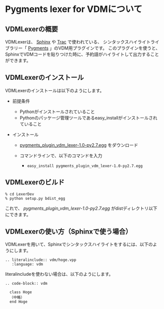 Pygments lexer for VDMについて
=================================

VDMLexerの概要
------------------
VDMLexerは、 [Sphinx](http://sphinx-users.jp/) や [Trac](http://trac.edgewall.org/) で使われている、
シンタックスハイライトライブラリー「 [Pygments](http://pygments.org/) 」のVDM用プラグインです。
このプラグインを使うと、SphinxでVDMコードを貼りつけた時に、予約語がハイライトして出力することができます。


VDMLexerのインストール
---------------------------
VDMLexerのインストールは以下のようにします。

* 前提条件
  * Pythonがインストールされていること
  * Pythonのパッケージ管理ツールであるeasy_installがインストールされていること

* インストール
  * [pygments_plugin_vdm_lexer-1.0-py2.7.egg](https://github.com/mas0061/VDMLexer/raw/master/pygments_plugin_vdm_lexer-1.0-py2.7.egg) をダウンロード
  * コマンドラインで、以下のコマンドを入力
  
     * `easy_install pygments_plugin_vdm_lexer-1.0-py2.7.egg`

VDMLexerのビルド
-----------------------------------------
    % cd LexerDev
    % python setup.py bdist_egg

これで、 *pygments_plugin_vdm_lexer-1.0-py2.7.egg* がdistディレクトリ以下にできます。

VDMLexerの使い方（Sphinxで使う場合）
-----------------------------------------
VDMLexerを用いて、Sphinxでシンタックスハイライトをするには、以下のようにします。

    .. literalinclude:: vdm/hoge.vpp
       :language: vdm

literalincludeを使わない場合は、以下のようにします。

    .. code-block:: vdm
    
      class Hoge
      （中略）
      end Hoge

